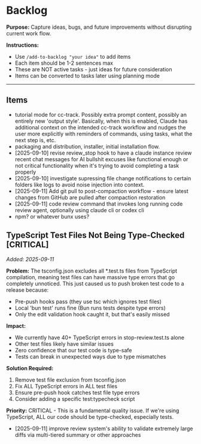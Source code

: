 # Backlog

**Purpose:** Capture ideas, bugs, and future improvements without disrupting current work flow.

**Instructions:**
- Use `/add-to-backlog "your idea"` to add items
- Each item should be 1-2 sentences max
- These are NOT active tasks - just ideas for future consideration
- Items can be converted to tasks later using planning mode

---

## Items

<!-- Items will be added below -->
- tutorial mode for cc-track. Possibly extra prompt content, possibly an entirely new 'output style'. Basically, when this is enabled, Claude has additional context on the intended cc-track workflow and nudges the user more explicitly with reminders of commands, using tasks, what the next step is, etc.
- packaging and distribution, installer, initial installation flow.
- [2025-09-10] revise review_stop hook to have a claude instance review recent chat messages for AI bullshit excuses like functional enough or not critical functionality when it's trying to avoid completing a task properly
- [2025-09-10] investigate supressing file change notifications to certain folders like logs to avoid noise injection into context.
- [2025-09-11] Add git pull to post-compaction workflow - ensure latest changes from GitHub are pulled after compaction restoration
- [2025-09-11] code review command that invokes long running code review agent, optionally using claude cli or codex cli
- npm? or whatever bunx uses?


## TypeScript Test Files Not Being Type-Checked [CRITICAL]
*Added: 2025-09-11*

**Problem:** The tsconfig.json excludes all *.test.ts files from TypeScript compilation, meaning test files can have massive type errors that go completely unnoticed. This just caused us to push broken test code to a release because:
- Pre-push hooks pass (they use tsc which ignores test files)
- Local 'bun test' runs fine (Bun runs tests despite type errors)
- Only the edit validation hook caught it, but that's easily missed

**Impact:** 
- We currently have 40+ TypeScript errors in stop-review.test.ts alone
- Other test files likely have similar issues
- Zero confidence that our test code is type-safe
- Tests can break in unexpected ways due to type mismatches

**Solution Required:**
1. Remove test file exclusion from tsconfig.json
2. Fix ALL TypeScript errors in ALL test files
3. Ensure pre-push hook catches test file type errors
4. Consider adding a specific test:typecheck script

**Priority:** CRITICAL - This is a fundamental quality issue. If we're using TypeScript, ALL our code should be type-checked, especially tests.
- [2025-09-11] improve review system's ability to validate extremely large diffs via multi-tiered summary or other approaches
